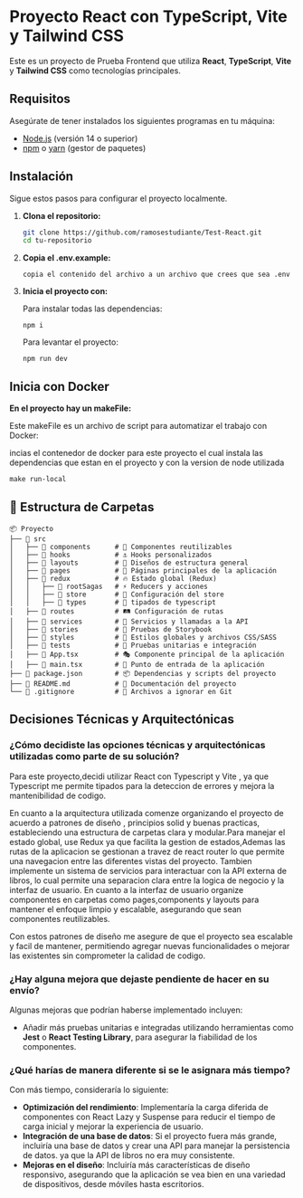 # Proyecto React con TypeScript, Vite y Tailwind CSS

Este es un proyecto de Prueba Frontend que utiliza **React**, **TypeScript**, **Vite** y **Tailwind CSS** como tecnologías principales.

## Requisitos

Asegúrate de tener instalados los siguientes programas en tu máquina:

- [Node.js](https://nodejs.org/) (versión 14 o superior)
- [npm](https://www.npmjs.com/) o [yarn](https://yarnpkg.com/) (gestor de paquetes)

## Instalación

Sigue estos pasos para configurar el proyecto localmente.

1. **Clona el repositorio:**

   ```bash
   git clone https://github.com/ramosestudiante/Test-React.git
   cd tu-repositorio

2. **Copia el .env.example:**

   ```
   copia el contenido del archivo a un archivo que crees que sea .env

3. **Inicia el proyecto con:**

   Para instalar todas las dependencias:
   ```
   npm i
   ```

   Para levantar el proyecto:
   ```
   npm run dev 
   ```


## Inicia con Docker

 **En el proyecto hay un makeFile:**

   Este makeFile es un archivo de script para automatizar el trabajo con Docker:
   
   incias el contenedor de docker para este proyecto
   el cual instala las dependencias que estan en el proyecto y con la version de node utilizada
   ```
   make run-local 
   ```

## 📂 Estructura de Carpetas

```
📦 Proyecto
├── 📂 src
│   ├── 📂 components      # 🧩 Componentes reutilizables
│   ├── 📂 hooks           # ⚓ Hooks personalizados
│   ├── 📂 layouts         # 📐 Diseños de estructura general
│   ├── 📂 pages           # 📄 Páginas principales de la aplicación
│   ├── 📂 redux           # 🔥 Estado global (Redux)
│   │   ├── 📂 rootSagas   # ⚡ Reducers y acciones
│   │   ├── 📂 store       # 🏬 Configuración del store
│   │   ├── 📂 types       # 🏬 tipados de typescript
│   ├── 📂 routes          # 🛤️ Configuración de rutas
│   ├── 📂 services        # 🔗 Servicios y llamadas a la API
│   ├── 📂 stories         # 📖 Pruebas de Storybook
│   ├── 📂 styles          # 🎨 Estilos globales y archivos CSS/SASS
│   ├── 📂 tests           # 🧪 Pruebas unitarias e integración
│   ├── 📜 App.tsx         # 🎭 Componente principal de la aplicación
│   ├── 📜 main.tsx        # 🚀 Punto de entrada de la aplicación
├── 📜 package.json        # 📦 Dependencias y scripts del proyecto
├── 📜 README.md           # 📃 Documentación del proyecto
└── 📜 .gitignore          # 🙈 Archivos a ignorar en Git
```

## Decisiones Técnicas y Arquitectónicas

### ¿Cómo decidiste las opciones técnicas y arquitectónicas utilizadas como parte de su solución?

Para este proyecto,decidi utilizar React con Typescript y Vite , ya que Typescript me permite tipados para la deteccion de errores y mejora la mantenibilidad de codigo.

En cuanto a la arquitectura utilizada comenze organizando el proyecto de acuerdo a patrones de diseño , principios solid y buenas practicas, estableciendo una estructura de carpetas clara y modular.Para manejar el estado global, use Redux ya que facilita la gestion de estados,Ademas
las rutas de la aplicacion se gestionan a travez de react router lo que permite una navegacion entre las diferentes vistas del proyecto.
Tambien implemente un sistema de servicios para interactuar con la API externa de libros, lo cual permite una separacion clara entre la logica de negocio y la interfaz de usuario. En cuanto a la interfaz de usuario organize componentes en carpetas como pages,components y layouts para mantener el enfoque limpio y escalable, asegurando que sean componentes reutilizables.

Con estos patrones de diseño me asegure de que el proyecto sea escalable y facil de mantener, permitiendo agregar nuevas funcionalidades o mejorar las existentes sin comprometer la calidad de codigo.


### ¿Hay alguna mejora que dejaste pendiente de hacer en su envío?

Algunas mejoras que podrían haberse implementado incluyen:

- Añadir más pruebas unitarias e integradas utilizando herramientas como **Jest** o **React Testing Library**, para asegurar la fiabilidad de los componentes.

### ¿Qué harías de manera diferente si se le asignara más tiempo?

Con más tiempo, consideraría lo siguiente:

- **Optimización del rendimiento**: Implementaría la carga diferida de componentes con React Lazy y Suspense para reducir el tiempo de carga inicial y mejorar la experiencia de usuario.
- **Integración de una base de datos**: Si el proyecto fuera más grande, incluiría una base de datos y crear una API para manejar la persistencia de datos. ya que la API de libros no era muy consistente.
- **Mejoras en el diseño**: Incluiría más características de diseño responsivo, asegurando que la aplicación se vea bien en una variedad de dispositivos, desde móviles hasta escritorios.


